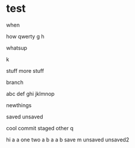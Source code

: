 # test
when

how
qwerty
g
h


whatsup

k

stuff
more stuff

branch

abc
def
ghi
jklmnop

newthings

saved
unsaved

cool
commit staged
other
q

hi
a
a
one
two
a
b
a
a
b
save
m
unsaved
unsaved2